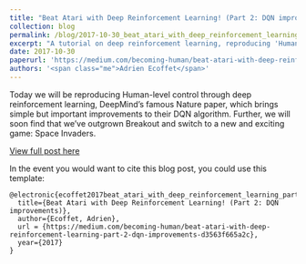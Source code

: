```yaml
---
title: "Beat Atari with Deep Reinforcement Learning! (Part 2: DQN improvements)"
collection: blog
permalink: /blog/2017-10-30_beat_atari_with_deep_reinforcement_learning_part_2_dqn_improvements
excerpt: "A tutorial on deep reinforcement learning, reproducing 'Human-level control through deep reinforcement learning'"
date: 2017-10-30
paperurl: 'https://medium.com/becoming-human/beat-atari-with-deep-reinforcement-learning-part-2-dqn-improvements-d3563f665a2c'
authors: '<span class="me">Adrien Ecoffet</span>'
---
```

Today we will be reproducing Human-level control through deep reinforcement learning, DeepMind’s famous Nature paper, which brings simple but important improvements to their DQN algorithm. Further, we will soon find that we’ve outgrown Breakout and switch to a new and exciting game: Space Invaders.


[View full post here](https://medium.com/becoming-human/beat-atari-with-deep-reinforcement-learning-part-2-dqn-improvements-d3563f665a2c)

In the event you would want to cite this blog post, you could use this template:
```
@electronic{ecoffet2017beat_atari_with_deep_reinforcement_learning_part_2_dqn_improvements,
  title={Beat Atari with Deep Reinforcement Learning! (Part 2: DQN improvements)},
  author={Ecoffet, Adrien},
  url = {https://medium.com/becoming-human/beat-atari-with-deep-reinforcement-learning-part-2-dqn-improvements-d3563f665a2c},
  year={2017}
}
```
